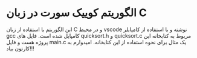 # الگوریتم کوییک سورت در زبان C
این الگوریتم با استفاده از زبان C و در محیط vscode نوشته و با استفاده از کامپایلر gcc کامپایل شده است.
فایل های quicksort.h و quicksort.c  مربوط به کتابخانه این پروژه هست و فایل main.c یک مثال برای نحوه استفاده از این کتابخانه.
امیدوارم به کارتون بیاد!!!
